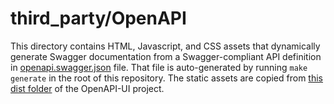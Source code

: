 # third_party/OpenAPI

This directory contains HTML, Javascript, and CSS assets that dynamically generate Swagger documentation from a Swagger-compliant API definition in [openapi.swagger.json](./openapi.swagger.json) file. That file is auto-generated by running `make generate` in the root of this repository. The static assets are copied from [this dist folder](https://github.com/swagger-api/swagger-ui/tree/master/dist) of the OpenAPI-UI project.
